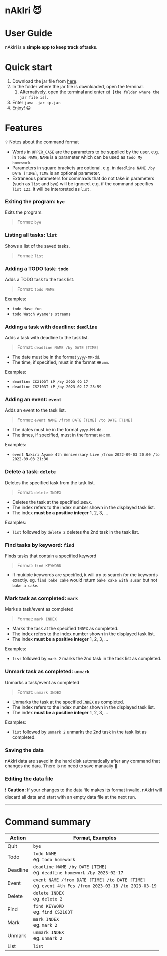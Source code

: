 # nAkIri 😈
# User Guide

nAkIri is a **simple app to keep track of tasks**.

# Quick start

1. Download the jar file from [here](https://github.com/Sheemo/ip).
2. In the folder where the jar file is downloaded, open the terminal.
   1. Alternatively, open the terminal and enter `cd [the folder where the jar file is]`.
3. Enter `java -jar ip.jar`.
4. Enjoy! 😀

# Features

💡 Notes about the command format

- Words in `UPPER_CASE` are the parameters to be supplied by the user.
  e.g. in `todo NAME`, `NAME` is a parameter which can be used as `todo My homework`.
- Parameters in square brackets are optional.
  e.g. in `deadline NAME /by DATE [TIME]`, `TIME` is an optional parameter.
- Extraneous parameters for commands that do not take in parameters (such as `list` and `bye`) will be ignored.
  e.g. if the command specifies `list 123`, it will be interpreted as `list`.

### Exiting the program: `bye`

Exits the program.

> Format: `bye`

### Listing all tasks: `list`

Shows a list of the saved tasks.

> Format: `list`

### Adding a TODO task: `todo`

Adds a TODO task to the task list.

> Format: `todo NAME`

Examples:

- `todo Have fun`
- `todo Watch Ayame's streams`

### Adding a task with deadline: `deadline`

Adds a task with deadline to the task list.

> Format: `deadline NAME /by DATE [TIME]`
- The date must be in the format `yyyy-MM-dd`.
- The time, if specified, must in the format `HH:mm`.

Examples:

- `deadline CS2103T iP /by 2023-02-17`
- `deadline CS2103T iP /by 2023-02-17 23:59`

### Adding an event: `event`

Adds an event to the task list.

> Format: `event NAME /from DATE [TIME] /to DATE [TIME]`
- The dates must be in the format `yyyy-MM-dd`.
- The times, if specified, must in the format `HH:mm`.

Examples:

- `event Nakiri Ayame 4th Anniversary Live /from 2022-09-03 20:00 /to 2022-09-03 21:30`

### Delete a task: `delete`

Deletes the specified task from the task list.

> Format: `delete INDEX`
- Deletes the task at the specified `INDEX`.
- The index refers to the index number shown in the displayed task list.
- The index **must be a positive integer** 1, 2, 3, …

Examples:

- `list` followed by `delete 2` deletes the 2nd task in the task list.

### Find tasks by keyword: `find`

Finds tasks that contain a specified keyword

> Format: `find KEYWORD`
- If multiple keywords are specified, it will try to search for the keywords exactly.
  eg. `find bake cake` would return `bake cake with susan` but not `bake a cake`.

### Mark task as completed: `mark`

Marks a task/event as completed

> Format: `mark INDEX`
- Marks the task at the specified `INDEX` as completed.
- The index refers to the index number shown in the displayed task list.
- The index **must be a positive integer** 1, 2, 3, …

Examples:

- `list` followed by `mark 2` marks the 2nd task in the task list as completed.

### Unmark task as completed: `unmark`

Unmarks a task/event as completed

> Format: `unmark INDEX`
- Unmarks the task at the specified `INDEX` as completed.
- The index refers to the index number shown in the displayed task list.
- The index **must be a positive integer** 1, 2, 3, …

Examples:

- `list` followed by `unmark 2` unmarks the 2nd task in the task list as completed.

### Saving the data

nAkIri data are saved in the hard disk automatically after any command that changes the data. There is no need to save manually 🙂

### Editing the data file

❗ **Caution:** If your changes to the data file makes its format invalid, nAkIri will discard all data and start with an empty data file at the next run.

---

# Command summary

| Action   | Format, Examples                                                                                      |
|----------|-------------------------------------------------------------------------------------------------------|
| Quit     | `bye`                                                                                                 |
| Todo     | `todo NAME`<br>eg. `todo homework`                                                                    |
| Deadline | `deadline NAME /by DATE [TIME]`<br>eg. `deadline homework /by 2023-02-17`                             |
| Event    | `event NAME /from DATE [TIME] /to DATE [TIME]`<br>eg. `event 4th Fes /from 2023-03-18 /to 2023-03-19` |
| Delete   | `delete INDEX`<br>eg. `delete 2`                                                                      |
| Find     | `find KEYWORD`<br>eg. `find CS2103T`                                                                  |
| Mark     | `mark INDEX`<br>eg. `mark 2`                                                                          |
| Unmark   | `unmark INDEX`<br>eg. `unmark 2`                                                                      |
| List     | `list`                                                                                                |